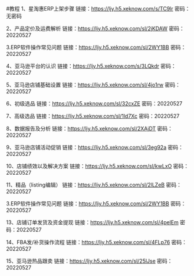 #教程
1、星淘惠ERP上架步骤
链接：https://ljy.h5.xeknow.com/s/TC9lr
密码：无密码

2、产品定价及运费解析
链接：https://ljy.h5.xeknow.com/sl/2jKDAW
密码：20220527

3.ERP软件操作常见问题
链接：https://ljy.h5.xeknow.com/sl/2WY1BB
密码：20220527


4、亚马逊平台的认识
链接：https://ljy.h5.xeknow.com/s/3LQkdr
密码：20220527


5、亚马逊店铺基础设置
链接：https://ljy.h5.xeknow.com/sl/4jo1rw
密码：20220527


6、初级选品
链接：https://ljy.h5.xeknow.com/sl/32cxZE
密码：20220527


7、高级选品
链接：https://ljy.h5.xeknow.com/sl/1ld7Xc
密码：20220527

8、数据报告及分析
链接：https://ljy.h5.xeknow.com/sl/2XAjDT
密码：20220527


9、亚马逊店铺活动促销
链接：https://ljy.h5.xeknow.com/sl/3eg92a
密码：20220527

10、店铺绩效以及解决方案
链接：https://ljy.h5.xeknow.com/sl/kwLxO
密码：20220527

11、精品（listing编辑）
链接：https://ljy.h5.xeknow.com/sl/2lLZeB
密码：20220527

3.ERP软件操作常见问题
链接：https://ljy.h5.xeknow.com/sl/2WY1BB
密码：20220527


13、店铺订单发货及资金提现
链接：https://ljy.h5.xeknow.com/sl/4pelEm
密码：20220527


14、FBA发/补货操作流程
链接：https://ljy.h5.xeknow.com/sl/4FLp76
密码：20220527

15、亚马逊热品跟卖
链接：https://ljy.h5.xeknow.com/sl/25lJse
密码：20220527
